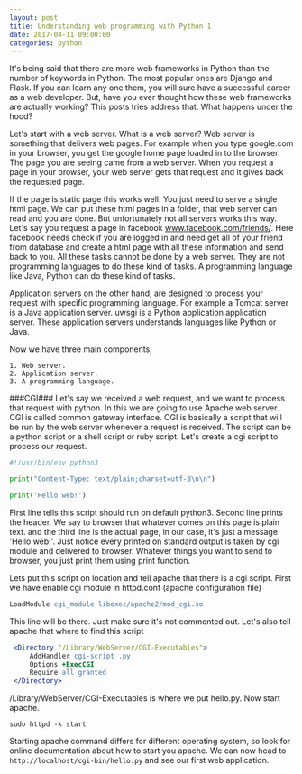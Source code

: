 ```yaml
---
layout: post
title: Understanding web programming with Python 1
date: 2017-04-11 09:00:00
categories: python
---
```


It's being said that there are more web frameworks in Python than the number of keywords in Python. The most popular ones are Django and Flask. If you can learn any one them, you will sure have a successful career as a web developer. But, have you ever thought how these web frameworks are actually working? This posts tries address that. What happens under the hood?

Let's start with a web server. What is a web server? Web server is something that delivers web pages. For example when you type google.com in your browser, you get the google home page loaded in to the browser. The page you are seeing came from a web server. When you request a page in your browser, your web server gets that request and it gives back the requested page. 

If the page is static page this works well. You just need to serve a single html page. We can put these html pages in a folder, that web server can read and you are done. But unfortunately not all servers works this way. Let's say you request a page in facebook www.facebook.com/friends/. Here facebook needs check if you are logged in and need get all of your friend from database and create a html page with all these information and send back to you. All these tasks cannot be done by a web server. They are not programming languages to do these kind of tasks. A programming language like Java, Python can do these kind of tasks.

Application servers on the other hand, are designed to process your request with specific programming language. For example a Tomcat server is a Java application server. uwsgi is a Python application application server. These application servers understands languages like Python or Java.

Now we have three main components,

    1. Web server.
    2. Application server.
    3. A programming language.

###CGI###
Let's say we received a web request, and we want to process that request with python. In this we are going to use Apache web server. CGI is called common gateway interface. CGI is basically a script that will be run by the web server whenever a request is received. The script can be a python script or a shell script or ruby script. Let's create a cgi script to process our request.


```python
#!/usr/bin/env python3

print("Content-Type: text/plain;charset=utf-8\n\n")

print('Hello web!')
```

First line tells this script should run on default python3. Second line prints the header. We say to browser that whatever comes on this page is plain text. and the third line is the actual page, in our case, it's just a message 'Hello web!'. Just notice every printed on standard output is taken by cgi module and delivered to browser. Whatever things you want to send to browser, you just print them using print function.

Lets put this script on location and tell apache that there is a cgi script. First we have enable cgi module in httpd.conf (apache configuration file)

```apache
LoadModule cgi_module libexec/apache2/mod_cgi.so
```

This line will be there. Just make sure it's not commented out. Let's also tell apache that where to find this script

```apache
 <Directory "/Library/WebServer/CGI-Executables">
     AddHandler cgi-script .py
     Options +ExecCGI
     Require all granted
 </Directory>
 ```

/Library/WebServer/CGI-Executables is where we put hello.py. Now start apache.
```shell
sudo httpd -k start
```

Starting apache command differs for different operating system, so look for online documentation about how to start you apache. We can now head to `http://localhost/cgi-bin/hello.py` and see our first web application.
